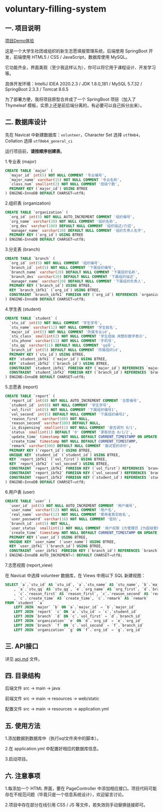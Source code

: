 # voluntary-filling-system
## 一. 项目说明

[项目Demo体验](https://www.515code.com/posts/t6po20qr/)

这是一个大学生社团或组织的新生志愿填报管理系统，后端使用 SpringBoot 开发，前端使用 HTML5 / CSS / JavaScript，数据库使用 MySQL。

它功能齐全，界面美观（至少我这样认为），你可以将它用于课程设计、开发学习等。

具体开发环境：IntelliJ IDEA 2020.2.3 / JDK 1.8.0_181 / MySQL 5.7.32 / SpringBoot 2.3.3 / Tomcat 8.6.5

为了部署方便，我将项目原型合并成了一个 SpringBoot 项目（加入了 Thymeleaf 模板，实质上还是前后端分离的，有必要可以自己拆分出来）。

## 二. 数据库设计

先在 Navicat 中新建数据库：`volunteer`，Character Set 选择 `utf8mb4`，Collation 选择 `utf8mb4_general_ci`

运行项目前，**请按顺序创建表**。

1.专业表 (major)

```sql
CREATE TABLE `major` (
  `major_id` int(5) NOT NULL COMMENT '专业编号',
  `major_name` varchar(15) NOT NULL COMMENT '专业名称',
  `class_num` smallint(2) NOT NULL COMMENT '班级个数',
  PRIMARY KEY (`major_id`) USING BTREE
) ENGINE=InnoDB DEFAULT CHARSET=utf8;
```

2.组织表 (organization)

````sql
CREATE TABLE `organization` (
  `org_id` int(5) NOT NULL AUTO_INCREMENT COMMENT '组织编号',
  `org_name` varchar(20) NOT NULL COMMENT '组织名称',
  `org_des` varchar(100) DEFAULT NULL COMMENT '组织描述/介绍',
  `manager_name` varchar(20) DEFAULT NULL COMMENT '组织负责人名字',
  PRIMARY KEY (`org_id`) USING BTREE
) ENGINE=InnoDB DEFAULT CHARSET=utf8;
````

3.分支表 (branch)

```sql
CREATE TABLE `branch` (
  `org_id` int(5) NOT NULL COMMENT '组织编号',
  `branch_id` int(5) NOT NULL COMMENT '下属组织编号',
  `branch_name` varchar(20) DEFAULT NULL COMMENT '下属组织名称',
  `branch_des` varchar(20) DEFAULT NULL COMMENT '下属组织描述',
  `manager_name` varchar(20) DEFAULT NULL COMMENT '下属组织负责人',
  PRIMARY KEY (`branch_id`) USING BTREE,
  KEY `branch_ibfk1` (`org_id`) USING BTREE,
  CONSTRAINT `branch_ibfk1` FOREIGN KEY (`org_id`) REFERENCES `organization` (`org_id`) ON UPDATE CASCADE
) ENGINE=InnoDB DEFAULT CHARSET=utf8;
```

4.学生表 (student)

```sql
CREATE TABLE `student` (
  `stu_id` int(8) NOT NULL COMMENT '学生学号',
  `stu_name` varchar(12) NOT NULL COMMENT '学生姓名',
  `major_id` int(5) NOT NULL COMMENT '所属专业id',
  `stu_class` smallint(2) NOT NULL COMMENT '学生班级 用整形数字表示',
  `stu_phone` varchar(11) NOT NULL COMMENT '手机号',
  `stu_qq` varchar(11) DEFAULT NULL COMMENT 'qq号',
  `branch_id` int(5) DEFAULT NULL COMMENT '所属组织id',
  PRIMARY KEY (`stu_id`) USING BTREE,
  KEY `student_ibfk1` (`major_id`) USING BTREE,
  KEY `student_ibfk2` (`branch_id`) USING BTREE,
  CONSTRAINT `student_ibfk1` FOREIGN KEY (`major_id`) REFERENCES `major` (`major_id`) ON UPDATE CASCADE,
  CONSTRAINT `student_ibfk2` FOREIGN KEY (`branch_id`) REFERENCES `branch` (`branch_id`) ON UPDATE CASCADE
) ENGINE=InnoDB DEFAULT CHARSET=utf8;
```

5.志愿表 (report)

```sql
CREATE TABLE `report` (
  `report_id` int(8) NOT NULL AUTO_INCREMENT COMMENT '志愿编号',
  `student_id` int(8) NOT NULL COMMENT '学生学号',
  `vol_first` int(5) NOT NULL COMMENT '下属组织编号1',
  `vol_second` int(5) DEFAULT NULL COMMENT '下属组织编号2',
  `reason_first` varchar(500) NOT NULL,
  `reason_second` varchar(500) DEFAULT NULL,
  `is_dispensing` smallint(1) NOT NULL COMMENT '是否调剂 0/1',
  `status` smallint(1) DEFAULT '0' COMMENT '录取状态 0/1/2',
  `update_time` timestamp NOT NULL DEFAULT CURRENT_TIMESTAMP ON UPDATE CURRENT_TIMESTAMP,
  `create_time` timestamp NOT NULL DEFAULT CURRENT_TIMESTAMP,
  `remark` varchar(300) DEFAULT NULL COMMENT '面试官的评价',
  PRIMARY KEY (`report_id`) USING BTREE,
  UNIQUE KEY `student_id` (`student_id`) USING BTREE,
  KEY `report_ibfk1` (`vol_first`) USING BTREE,
  KEY `report_ibfk2` (`vol_second`) USING BTREE,
  CONSTRAINT `report_ibfk1` FOREIGN KEY (`vol_first`) REFERENCES `branch` (`branch_id`) ON UPDATE CASCADE,
  CONSTRAINT `report_ibfk2` FOREIGN KEY (`vol_second`) REFERENCES `branch` (`branch_id`) ON UPDATE CASCADE,
  CONSTRAINT `report_ibfk3` FOREIGN KEY (`student_id`) REFERENCES `student` (`stu_id`) ON UPDATE CASCADE
) ENGINE=InnoDB DEFAULT CHARSET=utf8;
```

6.用户表 (user)

```sql
CREATE TABLE `user` (
  `user_id` int(5) NOT NULL AUTO_INCREMENT COMMENT '用户编号',
  `user_name` varchar(12) NOT NULL COMMENT '用户名',
  `real_name` varchar(12) NOT NULL COMMENT '使用者真实姓名',
  `user_password` varchar(16) NOT NULL COMMENT '密码',
  `branch_id` int(5) NOT NULL,
  `user_status` smallint(1) NOT NULL COMMENT '用户权限 1为管理员 2为超级管理员',
  `create_time` timestamp NOT NULL DEFAULT CURRENT_TIMESTAMP ON UPDATE CURRENT_TIMESTAMP,
  PRIMARY KEY (`user_id`) USING BTREE,
  UNIQUE KEY `user_name` (`user_name`) USING BTREE,
  KEY `user_ibfk1` (`branch_id`) USING BTREE,
  CONSTRAINT `user_ibfk1` FOREIGN KEY (`branch_id`) REFERENCES `branch` (`branch_id`) ON UPDATE CASCADE
) ENGINE=InnoDB AUTO_INCREMENT=5 DEFAULT CHARSET=utf8;
```

7.志愿视图 (report_view)

在 Navicat 中选择 volunteer 数据库，在 Views 中用以下 SQL 新建视图：

```sql
SELECT `a`.`stu_id` AS `stu_id`, `a`.`stu_name` AS `stu_name`, `b`.`major_name` AS `major_name`, `a`.`stu_class` AS `stu_class`, `a`.`stu_phone` AS `stu_phone`
	, `a`.`stu_qq` AS `stu_qq`, `e`.`org_name` AS `org_first`, `d`.`branch_name` AS `bra_first`, `g`.`org_name` AS `org_second`, `f`.`branch_name` AS `bra_second`
	, `c`.`reason_first` AS `reason_first`, `c`.`reason_second` AS `reason_second`, `c`.`is_dispensing` AS `is_dispensing`, `c`.`status` AS `status`, `c`.`update_time` AS `update_time`
	, `c`.`create_time` AS `create_time`, `c`.`remark` AS `remark`
FROM `student` `a`
	LEFT JOIN `major` `b` ON `a`.`major_id` = `b`.`major_id`
	LEFT JOIN `report` `c` ON `a`.`stu_id` = `c`.`student_id`
	LEFT JOIN `branch` `d` ON `c`.`vol_first` = `d`.`branch_id`
	LEFT JOIN `organization` `e` ON `d`.`org_id` = `e`.`org_id`
	LEFT JOIN `branch` `f` ON `c`.`vol_second` = `f`.`branch_id`
	LEFT JOIN `organization` `g` ON `f`.`org_id` = `g`.`org_id`
```

## 三. API接口

详见 [api.md](./api.md) 文件。

## 四. 目录结构

后端文件 src -> main -> java

前端文件 src -> main -> resources -> web/static

配置文件 src -> main -> resources -> application.yml

## 五. 使用方法

1.添加数据到数据库中（执行sql文件夹中的脚本）。

2.在 application.yml 中配置好相应的数据库信息。

3.启动项目。

## 六. 注意事项

1.每添加一个 HTML 界面，要在 PageController 中添加相应接口。项目代码可能存在不规范问题（毕竟只是一个信息系统设计），欢迎留言讨论。

2.项目中存在部分在线引用 CSS / JS 等文件，若失效则手动替换链接即可。

